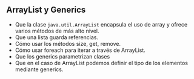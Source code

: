 ## ArrayList y Generics

- Que la clase ```java.util.ArrayList``` encapsula el uso de array y ofrece varios métodos de más alto nivel.
- Que una lista guarda referencias.
- Cómo usar los métodos size, get, remove.
- Cómo usar foreach para iterar a través de ArrayList.
- Que los generics parametrizan clases
- Que en el caso de ArrayList podemos definir el tipo de los elementos mediante generics.